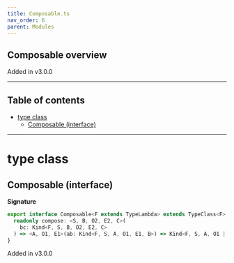 ```yaml
---
title: Composable.ts
nav_order: 6
parent: Modules
---
```


## Composable overview

Added in v3.0.0

---

<h2 class="text-delta">Table of contents</h2>

- [type class](#type-class)
  - [Composable (interface)](#composable-interface)

---

# type class

## Composable (interface)

**Signature**

```ts
export interface Composable<F extends TypeLambda> extends TypeClass<F> {
  readonly compose: <S, B, O2, E2, C>(
    bc: Kind<F, S, B, O2, E2, C>
  ) => <A, O1, E1>(ab: Kind<F, S, A, O1, E1, B>) => Kind<F, S, A, O1 | O2, E1 | E2, C>
}
```

Added in v3.0.0
